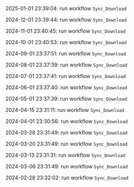 2025-01-01 23:39:04: run workflow `Sync_Download` 

2024-12-01 23:39:44: run workflow `Sync_Download` 

2024-11-01 23:40:45: run workflow `Sync_Download` 

2024-10-01 23:40:53: run workflow `Sync_Download` 

2024-09-01 23:37:51: run workflow `Sync_Download` 

2024-08-01 23:37:39: run workflow `Sync_Download` 

2024-07-01 23:37:41: run workflow `Sync_Download` 

2024-06-01 23:37:40: run workflow `Sync_Download` 

2024-05-01 23:37:39: run workflow `Sync_Download` 

2024-04-15 23:31:11: run workflow `Sync_Download` 

2024-04-01 23:30:56: run workflow `Sync_Download` 

2024-03-28 23:31:49: run workflow `Sync_Download` 

2024-03-20 23:31:49: run workflow `Sync_Download` 

2024-03-13 23:31:31: run workflow `Sync_Download` 

2024-03-06 23:31:49: run workflow `Sync_Download` 

2024-02-28 23:32:02: run workflow `Sync_Download` 


